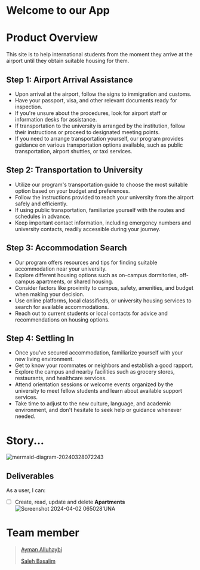 # Welcome to our App

# Product Overview
This site is to help international students from the moment they arrive at the airport until they obtain suitable housing for them.

## Step 1: Airport Arrival Assistance

- Upon arrival at the airport, follow the signs to immigration and customs.
- Have your passport, visa, and other relevant documents ready for inspection.
- If you're unsure about the procedures, look for airport staff or information desks for assistance.
- If transportation to the university is arranged by the institution, follow their instructions or proceed to designated meeting points.
- If you need to arrange transportation yourself, our program provides guidance on various transportation options available, such as public transportation, airport shuttles, or taxi services.

## Step 2: Transportation to University

- Utilize our program's transportation guide to choose the most suitable option based on your budget and preferences.
- Follow the instructions provided to reach your university from the airport safely and efficiently.
- If using public transportation, familiarize yourself with the routes and schedules in advance.
-  Keep important contact information, including emergency numbers and university contacts, readily accessible during your journey.

## Step 3: Accommodation Search

- Our program offers resources and tips for finding suitable accommodation near your university.
- Explore different housing options such as on-campus dormitories, off-campus apartments, or shared housing.
- Consider factors like proximity to campus, safety, amenities, and budget when making your decision.
- Use online platforms, local classifieds, or university housing services to search for available accommodations.
- Reach out to current students or local contacts for advice and recommendations on housing options.

## Step 4: Settling In

- Once you've secured accommodation, familiarize yourself with your new living environment.
- Get to know your roommates or neighbors and establish a good rapport.
- Explore the campus and nearby facilities such as grocery stores, restaurants, and healthcare services.
- Attend orientation sessions or welcome events organized by the university to meet fellow students and learn about available support services.
- Take time to adjust to the new culture, language, and academic environment, and don't hesitate to seek help or guidance whenever needed.

# Story...

![mermaid-diagram-20240328072243](https://github.com/aalluhaybi1/Sturdy-Train-Team7/assets/156353463/59152c39-f955-4a24-a163-584b0bf1e825)



## Deliverables

As a user, I can:

- [ ] Create, read, update and delete **Apartments**
![Screenshot 2024-04-02 065028‘UNA](https://github.com/aalluhaybi1/Sturdy-Train-Team7/assets/156353463/0a9143e1-ef33-4289-a336-7532bbc7a4a4)



# Team member
> [ Ayman Alluhaybi ]( https://github.com/aalluhaybi1 )
> 
> [ Saleh Basalim ]( https://github.com/salehmb89 )
> 

